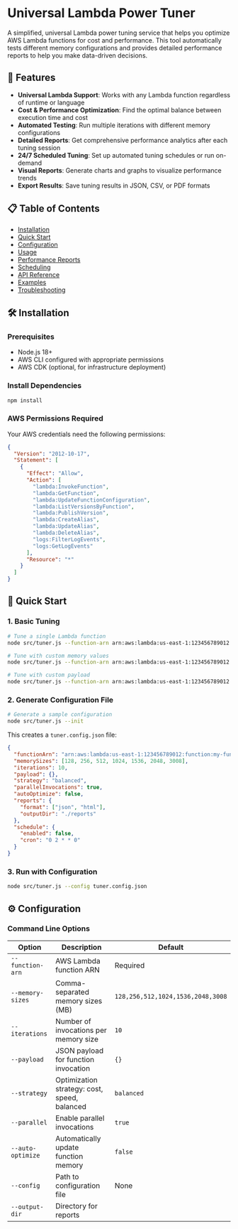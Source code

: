 # Universal Lambda Power Tuner

A simplified, universal Lambda power tuning service that helps you optimize AWS Lambda functions for cost and performance. This tool automatically tests different memory configurations and provides detailed performance reports to help you make data-driven decisions.

## 🚀 Features

- **Universal Lambda Support**: Works with any Lambda function regardless of runtime or language
- **Cost & Performance Optimization**: Find the optimal balance between execution time and cost
- **Automated Testing**: Run multiple iterations with different memory configurations
- **Detailed Reports**: Get comprehensive performance analytics after each tuning session
- **24/7 Scheduled Tuning**: Set up automated tuning schedules or run on-demand
- **Visual Reports**: Generate charts and graphs to visualize performance trends
- **Export Results**: Save tuning results in JSON, CSV, or PDF formats

## 📋 Table of Contents

- [Installation](#installation)
- [Quick Start](#quick-start)
- [Configuration](#configuration)
- [Usage](#usage)
- [Performance Reports](#performance-reports)
- [Scheduling](#scheduling)
- [API Reference](#api-reference)
- [Examples](#examples)
- [Troubleshooting](#troubleshooting)

## 🛠 Installation

### Prerequisites

- Node.js 18+ 
- AWS CLI configured with appropriate permissions
- AWS CDK (optional, for infrastructure deployment)

### Install Dependencies

```bash
npm install
```

### AWS Permissions Required

Your AWS credentials need the following permissions:

```json
{
  "Version": "2012-10-17",
  "Statement": [
    {
      "Effect": "Allow",
      "Action": [
        "lambda:InvokeFunction",
        "lambda:GetFunction",
        "lambda:UpdateFunctionConfiguration",
        "lambda:ListVersionsByFunction",
        "lambda:PublishVersion",
        "lambda:CreateAlias",
        "lambda:UpdateAlias",
        "lambda:DeleteAlias",
        "logs:FilterLogEvents",
        "logs:GetLogEvents"
      ],
      "Resource": "*"
    }
  ]
}
```

## 🚀 Quick Start

### 1. Basic Tuning

```bash
# Tune a single Lambda function
node src/tuner.js --function-arn arn:aws:lambda:us-east-1:123456789012:function:my-function

# Tune with custom memory values
node src/tuner.js --function-arn arn:aws:lambda:us-east-1:123456789012:function:my-function --memory-sizes 256,512,1024,2048

# Tune with custom payload
node src/tuner.js --function-arn arn:aws:lambda:us-east-1:123456789012:function:my-function --payload '{"key": "value"}'
```

### 2. Generate Configuration File

```bash
# Generate a sample configuration
node src/tuner.js --init
```

This creates a `tuner.config.json` file:

```json
{
  "functionArn": "arn:aws:lambda:us-east-1:123456789012:function:my-function",
  "memorySizes": [128, 256, 512, 1024, 1536, 2048, 3008],
  "iterations": 10,
  "payload": {},
  "strategy": "balanced",
  "parallelInvocations": true,
  "autoOptimize": false,
  "reports": {
    "format": ["json", "html"],
    "outputDir": "./reports"
  },
  "schedule": {
    "enabled": false,
    "cron": "0 2 * * 0"
  }
}
```

### 3. Run with Configuration

```bash
node src/tuner.js --config tuner.config.json
```

## ⚙️ Configuration

### Command Line Options

| Option | Description | Default |
|--------|-------------|---------|
| `--function-arn` | AWS Lambda function ARN | Required |
| `--memory-sizes` | Comma-separated memory sizes (MB) | `128,256,512,1024,1536,2048,3008` |
| `--iterations` | Number of invocations per memory size | `10` |
| `--payload` | JSON payload for function invocation | `{}` |
| `--strategy` | Optimization strategy: cost, speed, balanced | `balanced` |
| `--parallel` | Enable parallel invocations | `true` |
| `--auto-optimize` | Automatically update function memory | `false` |
| `--config` | Path to configuration file | None |
| `--output-dir` | Directory for reports